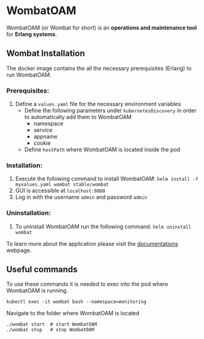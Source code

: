 # WombatOAM

WombatOAM (or Wombat for short) is an **operations and maintenance tool** for
**Erlang systems**.

## Wombat Installation

The docker image contains the all the necessary prerequisites (Erlang) to run WombatOAM.

### Prerequisites:
1. Define a `values.yaml` file for the necessary environment variables
     * Define the following parameters under `kubernetesDiscovery` in order to automatically 
     add them to WombatOAM
        * namespace
        * service
        * appname
        * cookie
    * Define `hostPath` where WombatOAM is located inside the pod

### Installation:
1. Execute the following command to install WombatOAM: `helm install -f myvalues.yaml wombat stable/wombat`
2. GUI is accessible at `localhost:8080`
3. Log in with the username `admin` and password `admin`

### Uninstallation:
1. To uninstall WombatOAM run the following command: `helm uninstall wombat`

To learn more about the application please visit the [documentations][] webpage.

[documentations]: https://s3.eu-central-1.amazonaws.com/www.wombat-docs.com/getting_started/index.html

## Useful commands
To use these commands it is needed to exec into the pod where WombatOAM is running.

`kubectl exec -it wombat bash --namespace=monitoring`

Navigate to the folder where WombatOAM is located
```
./wombat start  # start WombatOAM
./wombat stop   # stop WombatOAM
```
